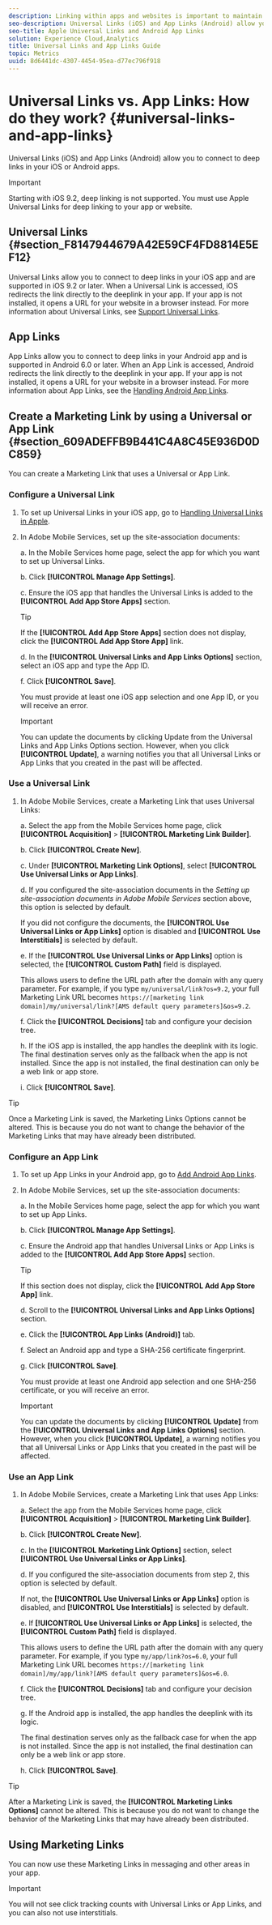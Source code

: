```yaml
---
description: Linking within apps and websites is important to maintain user experience. Learn how universal and App Links work and differences between them.
seo-description: Universal Links (iOS) and App Links (Android) allow you to connect to deep links in your iOS or Android apps.
seo-title: Apple Universal Links and Android App Links
solution: Experience Cloud,Analytics
title: Universal Links and App Links Guide
topic: Metrics
uuid: 8d6441dc-4307-4454-95ea-d77ec796f918
---
```


# Universal Links vs. App Links: How do they work? {#universal-links-and-app-links}

Universal Links (iOS) and App Links (Android) allow you to connect to deep links in your iOS or Android apps.

>[!IMPORTANT]
>
>Starting with iOS 9.2, deep linking is not supported. You must use Apple Universal Links for deep linking to your app or website.

## Universal Links {#section_F8147944679A42E59CF4FD8814E5EF12}

Universal Links allow you to connect to deep links in your iOS app and are supported in iOS 9.2 or later. When a Universal Link is accessed, iOS redirects the link directly to the deeplink in your app. If your app is not installed, it opens a URL for your website in a browser instead. For more information about Universal Links, see [Support Universal Links](https://developer.apple.com/library/content/documentation/General/Conceptual/AppSearch/UniversalLinks.html).

## App Links

App Links allow you to connect to deep links in your Android app and is supported in Android 6.0 or later. When an App Link is accessed, Android redirects the link directly to the deeplink in your app. If your app is not installed, it opens a URL for your website in a browser instead. For more information about App Links, see the [Handling Android App Links](https://developer.android.com/training/app-links/index.html).

## Create a Marketing Link by using a Universal or App Link {#section_609ADEFFB9B441C4A8C45E936D0DC859}

You can create a Marketing Link that uses a Universal or App Link.

### Configure a Universal Link

1. To set up Universal Links in your iOS app, go to [Handling Universal Links in Apple](https://developer.apple.com/documentation/uikit/inter-process_communication/allowing_apps_and_websites_to_link_to_your_content/handling_universal_links).

2. In Adobe Mobile Services, set up the site-association documents:

    a. In the Mobile Services home page, select the app for which you want to set up Universal Links.

    b. Click **[!UICONTROL Manage App Settings]**.

    c. Ensure the iOS app that handles the Universal Links is added to the **[!UICONTROL Add App Store Apps]** section.

    >[!TIP]
    >
    >If the **[!UICONTROL Add App Store Apps]** section does not display, click the **[!UICONTROL Add App Store App]** link.

    d. In the **[!UICONTROL Universal Links and App Links Options]** section, select an iOS app and type the App ID.

    f. Click **[!UICONTROL Save]**.

    You must provide at least one iOS app selection and one App ID, or you will receive an error.

    >[!IMPORTANT]
    >
    >You can update the documents by clicking Update from the Universal Links and App Links Options section. However, when you click **[!UICONTROL Update]**, a warning notifies you that all Universal Links or App Links that you created in the past will be affected.

### Use a Universal Link

1. In Adobe Mobile Services, create a Marketing Link that uses Universal Links:

    a. Select the app from the Mobile Services home page, click **[!UICONTROL Acquisition]** > **[!UICONTROL Marketing Link Builder]**.

    b. Click **[!UICONTROL Create New]**.

    c. Under **[!UICONTROL Marketing Link Options]**, select **[!UICONTROL Use Universal Links or App Links]**.

    d. If you configured the site-association documents in the *Setting up site-association documents in Adobe Mobile Services* section above, this option is selected by default. 

    If you did not configure the documents, the **[!UICONTROL Use Universal Links or App Links]** option is disabled and **[!UICONTROL Use Interstitials]** is selected by default.

    e. If the **[!UICONTROL Use Universal Links or App Links]** option is selected, the **[!UICONTROL Custom Path]** field is displayed. 

      This allows users to define the URL path after the domain with any query parameter. For example, if you type `my/universal/link?os=9.2`, your full Marketing Link URL becomes `https://[marketing link domain]/my/universal/link?[AMS default query parameters]&os=9.2`.

    f. Click the **[!UICONTROL Decisions]** tab and configure your decision tree.

    h. If the iOS app is installed, the app handles the deeplink with its logic. The final destination serves only as the fallback when the app is not installed. Since the app is not installed, the final destination can only be a web link or app store.

    i. Click **[!UICONTROL Save]**.

>[!TIP]
>
>Once a Marketing Link is saved, the Marketing Links Options cannot be altered. This is because you do not want to change the behavior of the Marketing Links that may have already been distributed.


### Configure an App Link

1. To set up App Links in your Android app, go to [Add Android App Links](https://developer.android.com/studio/write/app-link-indexing).

1. In Adobe Mobile Services, set up the site-association documents:

    a. In the Mobile Services home page, select the app for which you want to set up App Links.

    b. Click **[!UICONTROL Manage App Settings]**.

    c. Ensure the Android app that handles Universal Links or App Links is added to the **[!UICONTROL Add App Store Apps]** section.

    >[!TIP]
    >
    >If this section does not display, click the **[!UICONTROL Add App Store App]** link.

    d. Scroll to the **[!UICONTROL Universal Links and App Links Options]** section.

    e. Click the **[!UICONTROL App Links (Android)]** tab.

    f. Select an Android app and type a SHA-256 certificate fingerprint.

    g. Click **[!UICONTROL Save]**.
    
      You must provide at least one Android app selection and one SHA-256 certificate, or you will receive an error.

    >[!IMPORTANT]
    >
    >You can update the documents by clicking **[!UICONTROL Update]** from the **[!UICONTROL Universal Links and App Links Options]** section. However, when you click **[!UICONTROL Update]**, a warning notifies you that all Universal Links or App Links that you created in the past will be affected.

### Use an App Link

1. In Adobe Mobile Services, create a Marketing Link that uses App Links:

    a. Select the app from the Mobile Services home page, click **[!UICONTROL Acquisition]** > **[!UICONTROL Marketing Link Builder]**.

    b. Click **[!UICONTROL Create New]**.

    c. In the **[!UICONTROL Marketing Link Options]** section, select **[!UICONTROL Use Universal Links or App Links]**.

    d. If you configured the site-association documents from step 2, this option is selected by default. 

      If not, the **[!UICONTROL Use Universal Links or App Links]** option is disabled, and **[!UICONTROL Use Interstitials]** is selected by default.

    e. If **[!UICONTROL Use Universal Links or App Links]** is selected, the **[!UICONTROL Custom Path]** field is displayed. 

      This allows users to define the URL path after the domain with any query parameter. For example, if you type `my/app/link?os=6.0`, your full Marketing Link URL becomes `https://[marketing link domain]/my/app/link?[AMS default query parameters]&os=6.0`.

    f. Click the **[!UICONTROL Decisions]** tab and configure your decision tree.

    g. If the Android app is installed, the app handles the deeplink with its logic. 

      The final destination serves only as the fallback case for when the app is not installed. Since the app is not installed, the final destination can only be a web link or app store.

    h.  Click **[!UICONTROL Save]**.

>[!TIP]
>
>After a Marketing Link is saved, the **[!UICONTROL Marketing Links Options]** cannot be altered. This is because you do not want to change the behavior of the Marketing Links that may have already been distributed.

## Using Marketing Links

You can now use these Marketing Links in messaging and other areas in your app.

>[!IMPORTANT]
>
>You will not see click tracking counts with Universal Links or App Links, and you can also not use interstitials. 

